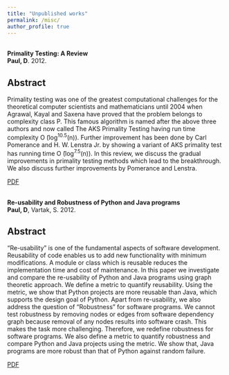 ```yaml
---
title: "Unpublished works"
permalink: /misc/
author_profile: true
---
```


<br>
<b>Primality Testing: A Review</b> <br> 
<b>Paul, D</b>. 2012.

## Abstract
<p>Primality testing was one of the greatest computational challenges for the theoretical computer scientists and mathematicians until 2004 when Agrawal, Kayal and Saxena have proved that the problem belongs to complexity class P. This famous algorithm is named after the above three authors and now called The AKS Primality Testing having run time complexity O ̃(log<sup>10.5</sup>(n)). Further improvement has been done by Carl Pomerance and H. W. Lenstra Jr. by showing a variant of AKS primality test has running time O ̃(log<sup>7.5</sup>(n)). In this review, we discuss the gradual improvements in primality testing methods which lead to the breakthrough. We also discuss further improvements by Pomerance and Lenstra.
 </p>
 
[PDF](https://debdaspaul.github.io/files/primality.pdf)

<br>
<b>Re-usability and Robustness of Python and Java programs</b> <br> 
<b>Paul, D</b>, Vartak, S. 2012.

## Abstract
<p>“Re-usability” is one of the fundamental aspects of software development. Reusability of code enables us to add new functionality with minimum modifications. A module or class which is reusable reduces the implementation time and cost of maintenance. In this paper we investigate and compare the re-usability of Python and Java programs using graph theoretic approach. We define a metric to quantify reusability. Using the metric, we show that Python projects are more reusable than Java, which supports the design goal of Python. Apart from re-usability, we also address the question of “Robustness” for software programs. We cannot test robustness by removing nodes or edges from software dependency graph because removal of any nodes results into software crash. This makes the task more challenging. Therefore, we redefine robustness for software programs. We also define a metric to quantify robustness and compare Python and Java projects using the metric. We show that, Java programs are more robust than that of Python against random failure.
 </p>
 
[PDF](https://debdaspaul.github.io/files/reusability.pdf)

